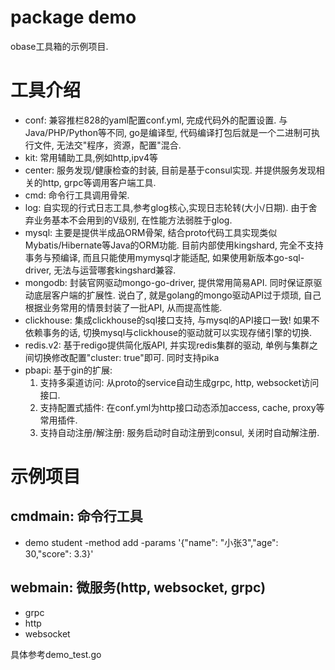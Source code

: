 # package demo

obase工具箱的示例项目.

# 工具介绍
- conf: 兼容推栏828的yaml配置conf.yml, 完成代码外的配置设置. 与Java/PHP/Python等不同, go是编译型, 代码编译打包后就是一个二进制可执行文件, 无法交"程序，资源，配置"混合.
- kit: 常用辅助工具,例如http,ipv4等
- center: 服务发现/健康检查的封装, 目前是基于consul实现. 并提供服务发现相关的http, grpc等调用客户端工具.
- cmd: 命令行工具调用骨架.
- log: 自实现的行式日志工具,参考glog核心,实现日志轮转(大小/日期). 由于舍弃业务基本不会用到的V级别, 在性能方法弱胜于glog.
- mysql: 主要是提供半成品ORM骨架, 结合proto代码工具实现类似Mybatis/Hibernate等Java的ORM功能. 目前内部使用kingshard, 完全不支持事务与预编译, 而且只能使用mymysql才能适配, 如果使用新版本go-sql-driver, 无法与运营哪套kingshard兼容.
- mongodb: 封装官网驱动mongo-go-driver, 提供常用简易API. 同时保证原驱动底层客户端的扩展性. 说白了, 就是golang的mongo驱动API过于烦琐, 自己根据业务常用的情景封装了一批API, 从而提高性能.
- clickhouse: 集成clickhouse的sql接口支持, 与mysql的API接口一致! 如果不依赖事务的话, 切换mysql与clickhouse的驱动就可以实现存储引擎的切换.
- redis.v2: 基于redigo提供简化版API, 并实现redis集群的驱动, 单例与集群之间切换修改配置"cluster: true"即可. 同时支持pika
- pbapi: 基于gin的扩展:
    1. 支持多渠道访问: 从proto的service自动生成grpc, http, websocket访问接口.
    2. 支持配置式插件: 在conf.yml为http接口动态添加access, cache, proxy等常用插件. 
    3. 支持自动注册/解注册: 服务启动时自动注册到consul, 关闭时自动解注册.

# 示例项目

## cmdmain: 命令行工具 

- demo student -method add -params '{"name": "小张3","age": 30,"score": 3.3}'

## webmain: 微服务(http, websocket, grpc)

- grpc
- http
- websocket

具体参考demo_test.go